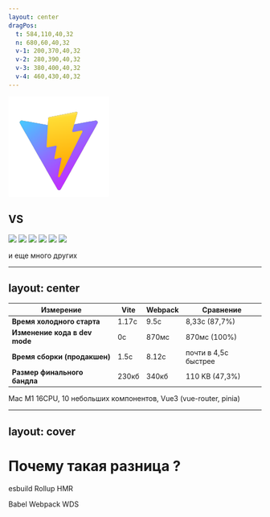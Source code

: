 ```yaml
---
layout: center
dragPos: 
  t: 584,110,40,32
  n: 680,60,40,32
  v-1: 200,370,40,32
  v-2: 280,390,40,32
  v-3: 380,400,40,32
  v-4: 460,430,40,32
---
```


<div flex="~ items-center">
  <img src="../shared/vite.png" h-38 />
  <h2 ml-18 mr-26>VS</h2>
  <img src="/base/webpack.webp" :class="[$clicks >= 1 ? 'translate-y-20' : '']" h-32 />
  <img v-drag="'t'" v-click="1" v-mark.red.linethrough="{at: 3, strokeWidth: 3, iterations: 4, roughness: 1.6, maxRandomnessOffset: 10, seed: 8 }" src="/base/turbopack.svg" class="!h-24 !w-fit" />

  <img v-drag="'n'" v-click="2" src="/base/next.png" class="!h-18 !w-18" />
  <img v-drag="'v-1'" v-click="2" src="/base/vue.webp" class="!h-18 !w-17" />
  <img v-drag="'v-2'" v-click="2" src="/base/react.png" class="!h-17 !w-[72px]" />
  <img v-drag="'v-3'" v-click="2" src="/base/svelte.png" class="!h-18 !w-14" />
  <p v-drag="'v-4'" v-click="2" text-sm whitespace-nowrap>и еще много других</p>
</div>


---
layout: center
---


| **Измерение**                 | **Vite**             | **Webpack**           | **Сравнение**           |
|------------------------------ |----------------------|-----------------------|-------------------------|
| **Время холодного старта**    |     1.17c            |   9.5c                |     8,33с (87,7%)       |
| **Изменение кода в dev mode** |     0с               |    870мс              |     870мс (100%)        |
| **Время сборки (продакшен)**  |     1.5с             |    8.12c              |  почти в 4,5с быстрее   |
| **Размер финального бандла**  |        230кб         |     340кб             |     110 KB (47,3%)      |


<span text-sm>Mac M1 16CPU, 10 небольших компонентов, Vue3 (vue-router, pinia)</span>

---
layout: cover
---

<div transition transition-500 flex="~ items-center justify-center"
  :class="$clicks > 0 && 'translate-y--50 scale-60 op80'">
  <h1 class="!text-5xl !mb-12">Почему такая разница ?</h1>
</div>

<div transition transition-500 text-xl font-semibold mt--10>
  <AlertCard v-click color="green" absolute top-58 left-30>esbuild</AlertCard>
  <AlertCard v-click color="green" absolute top-78 left-40>Rollup</AlertCard>
  <AlertCard v-click color="green" absolute top-98 left-20>HMR</AlertCard>

  <AlertCard v-click color="red" absolute top-58 right-30>Babel</AlertCard>
  <AlertCard v-click color="red" absolute top-78 right-40>Webpack</AlertCard>
  <AlertCard v-click color="red" absolute top-98 right-20>WDS</AlertCard>
</div>